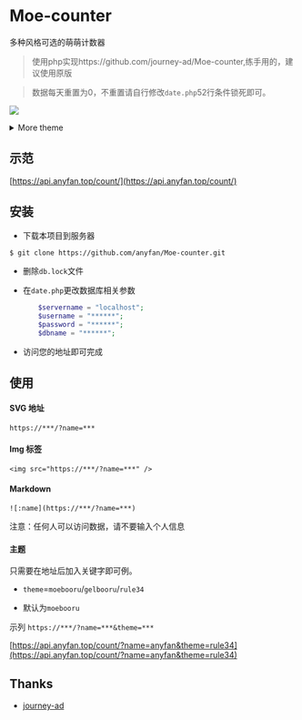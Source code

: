 # Moe-counter

多种风格可选的萌萌计数器

> 使用php实现https://github.com/journey-ad/Moe-counter,练手用的，建议使用原版

> 数据每天重置为0，不重置请自行修改`date.php`52行条件锁死即可。

<a href="https://api.anyfan.top/count/"><img src="https://api.anyfan.top/count/?name=demo"></a>

<details>
<summary>More theme</summary>

##### moebooru
![Moe-counter](https://api.anyfan.top/count/?theme=moebooru&name=view)

##### gelbooru
![Moe-counter](https://api.anyfan.top/count/?theme=gelbooru&name=view)

##### rule34
![Moe-counter](https://api.anyfan.top/count/?theme=rule34&name=view)
</details>

## 示范
[https://api.anyfan.top/count/](https://api.anyfan.top/count/)

## 安装
 - 下载本项目到服务器

  ```bash
 $ git clone https://github.com/anyfan/Moe-counter.git
  ```

 - 删除`db.lock`文件

 - 在`date.php`更改数据库相关参数

 ```php
        $servername = "localhost";
        $username = "******";
        $password = "******";
        $dbname = "******";
```
 - 访问您的地址即可完成

 ## 使用

 #### SVG 地址
 `https://***/?name=***`

 #### Img 标签
`<img src="https://***/?name=***" />`

 #### Markdown
`![:name](https://***/?name=***)`

注意：任何人可以访问数据，请不要输入个人信息

#### 主题
只需要在地址后加入关键字即可例。

 - `theme`=`moebooru`/`gelbooru`/`rule34`

 - 默认为`moebooru`

示列 `https://***/?name=***&theme=***`

[https://api.anyfan.top/count/?name=anyfan&theme=rule34](https://api.anyfan.top/count/?name=anyfan&theme=rule34)


## Thanks
 - [journey-ad](https://github.com/journey-ad)

